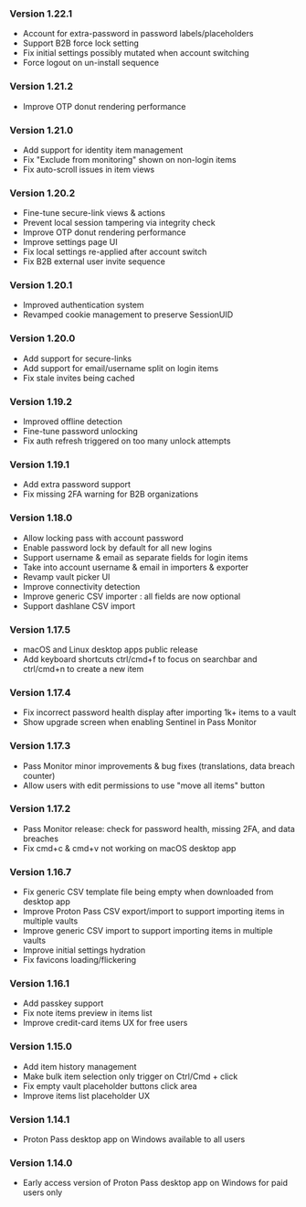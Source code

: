 ### Version 1.22.1

-   Account for extra-password in password labels/placeholders
-   Support B2B force lock setting
-   Fix initial settings possibly mutated when account switching
-   Force logout on un-install sequence

### Version 1.21.2

-   Improve OTP donut rendering performance

### Version 1.21.0

-   Add support for identity item management
-   Fix "Exclude from monitoring" shown on non-login items
-   Fix auto-scroll issues in item views

### Version 1.20.2

-   Fine-tune secure-link views & actions
-   Prevent local session tampering via integrity check
-   Improve OTP donut rendering performance
-   Improve settings page UI
-   Fix local settings re-applied after account switch
-   Fix B2B external user invite sequence

### Version 1.20.1

-   Improved authentication system
-   Revamped cookie management to preserve SessionUID

### Version 1.20.0

-   Add support for secure-links
-   Add support for email/username split on login items
-   Fix stale invites being cached

### Version 1.19.2

-   Improved offline detection
-   Fine-tune password unlocking
-   Fix auth refresh triggered on too many unlock attempts

### Version 1.19.1

-   Add extra password support
-   Fix missing 2FA warning for B2B organizations

### Version 1.18.0

-   Allow locking pass with account password
-   Enable password lock by default for all new logins
-   Support username & email as separate fields for login items
-   Take into account username & email in importers & exporter
-   Revamp vault picker UI
-   Improve connectivity detection
-   Improve generic CSV importer : all fields are now optional
-   Support dashlane CSV import

### Version 1.17.5

-   macOS and Linux desktop apps public release
-   Add keyboard shortcuts ctrl/cmd+f to focus on searchbar and ctrl/cmd+n to create a new item

### Version 1.17.4

-   Fix incorrect password health display after importing 1k+ items to a vault
-   Show upgrade screen when enabling Sentinel in Pass Monitor

### Version 1.17.3

-   Pass Monitor minor improvements & bug fixes (translations, data breach counter)
-   Allow users with edit permissions to use "move all items" button

### Version 1.17.2

-   Pass Monitor release: check for password health, missing 2FA, and data breaches
-   Fix cmd+c & cmd+v not working on macOS desktop app

### Version 1.16.7

-   Fix generic CSV template file being empty when downloaded from desktop app
-   Improve Proton Pass CSV export/import to support importing items in multiple vaults
-   Improve generic CSV import to support importing items in multiple vaults
-   Improve initial settings hydration
-   Fix favicons loading/flickering

### Version 1.16.1

-   Add passkey support
-   Fix note items preview in items list
-   Improve credit-card items UX for free users

### Version 1.15.0

-   Add item history management
-   Make bulk item selection only trigger on Ctrl/Cmd + click
-   Fix empty vault placeholder buttons click area
-   Improve items list placeholder UX

### Version 1.14.1

-   Proton Pass desktop app on Windows available to all users

### Version 1.14.0

-   Early access version of Proton Pass desktop app on Windows for paid users only
